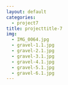 ```yaml
---
layout: default
categories: 
  - project7
title: projecttitle-7
img: 
  - IMG_0064.jpg
  - gravel-1.1.jpg
  - gravel-2.1.jpg
  - gravel-3.1.jpg
  - gravel-4.1.jpg
  - gravel-5.1.jpg
  - gravel-6.1.jpg
---
```


